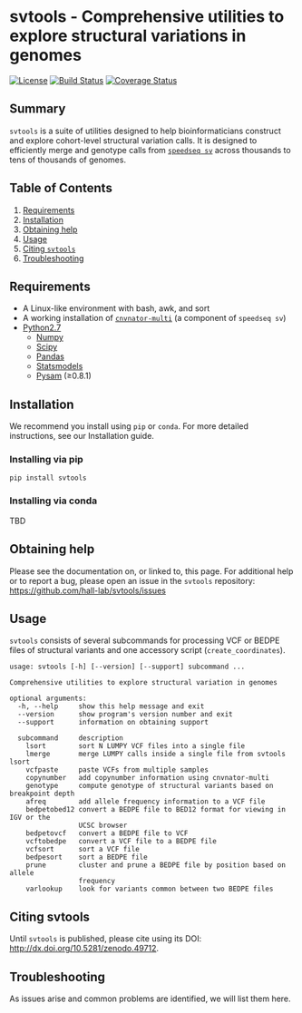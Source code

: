 # svtools - Comprehensive utilities to explore structural variations in genomes

[![License](https://img.shields.io/github/license/hall-lab/svtools.svg)](LICENSE.txt)
[![Build Status](https://travis-ci.org/hall-lab/svtools.svg?branch=master)](https://travis-ci.org/hall-lab/svtools) 
[![Coverage Status](https://coveralls.io/repos/github/hall-lab/svtools/badge.svg?branch=master)](https://coveralls.io/github/hall-lab/svtools?branch=master)

## Summary
`svtools` is a suite of utilities designed to help bioinformaticians construct and explore cohort-level structural variation calls. It is designed to efficiently merge and genotype calls from [`speedseq sv`](https://github.com/hall-lab/speedseq) across thousands to tens of thousands of genomes.

## Table of Contents
1. [Requirements](#requirements)
2. [Installation](#installation)
3. [Obtaining help](#obtaining-help)
4. [Usage](#usage)
5. [Citing `svtools`](#citing-svtools)
6. [Troubleshooting](#troubleshooting)

## Requirements
* A Linux-like environment with bash, awk, and sort
* A working installation of [`cnvnator-multi`](https://github.com/hall-lab/speedseq#cnvnator) (a component of `speedseq sv`)
* [Python2.7](https://www.python.org/)
   * [Numpy](http://www.numpy.org/)
   * [Scipy](https://www.scipy.org/)
   * [Pandas](http://pandas.pydata.org/)
   * [Statsmodels](http://statsmodels.sourceforge.net/)
   * [Pysam](https://github.com/pysam-developers/pysam) (≥0.8.1)
 
## Installation
We recommend you install using `pip` or `conda`. For more detailed instructions, see our Installation guide.

### Installing via pip
```
pip install svtools
```

### Installing via conda
TBD

## Obtaining help
Please see the documentation on, or linked to, this page. For additional help or to report a bug, please open an issue in the `svtools` repository: https://github.com/hall-lab/svtools/issues

## Usage
`svtools` consists of several subcommands for processing VCF or BEDPE files of structural variants and one accessory script (`create_coordinates`).

```
usage: svtools [-h] [--version] [--support] subcommand ...

Comprehensive utilities to explore structural variation in genomes

optional arguments:
  -h, --help     show this help message and exit
  --version      show program's version number and exit
  --support      information on obtaining support

  subcommand     description
    lsort        sort N LUMPY VCF files into a single file
    lmerge       merge LUMPY calls inside a single file from svtools lsort
    vcfpaste     paste VCFs from multiple samples
    copynumber   add copynumber information using cnvnator-multi
    genotype     compute genotype of structural variants based on breakpoint depth
    afreq        add allele frequency information to a VCF file
    bedpetobed12 convert a BEDPE file to BED12 format for viewing in IGV or the
                 UCSC browser
    bedpetovcf   convert a BEDPE file to VCF
    vcftobedpe   convert a VCF file to a BEDPE file
    vcfsort      sort a VCF file
    bedpesort    sort a BEDPE file
    prune        cluster and prune a BEDPE file by position based on allele
                 frequency
    varlookup    look for variants common between two BEDPE files
```

## Citing svtools
Until `svtools` is published, please cite using its DOI: http://dx.doi.org/10.5281/zenodo.49712.

## Troubleshooting
As issues arise and common problems are identified, we will list them here.

